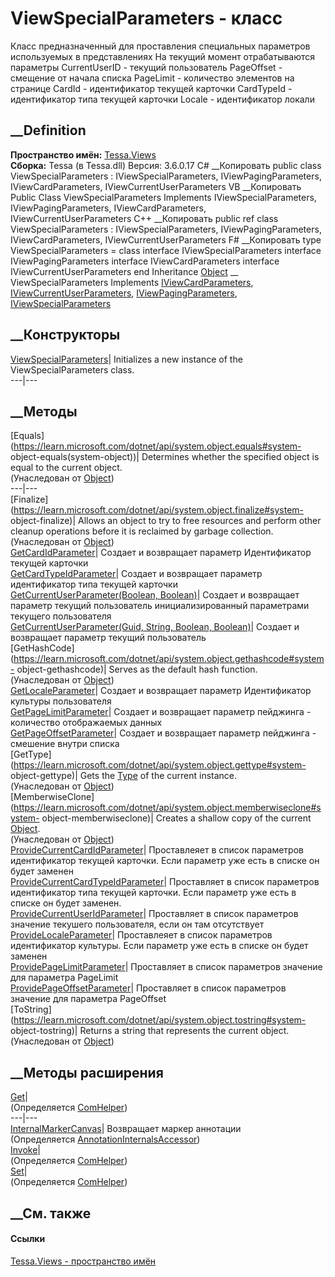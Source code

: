 # ViewSpecialParameters - класс
Класс предназначенный для проставления специальных параметров используемых в
представлениях На текущий момент отрабатываются параметры CurrentUserID -
текущий пользователь PageOffset - смещение от начала списка PageLimit -
количество элементов на странице CardId - идентификатор текущей карточки
CardTypeId - идентификатор типа текущей карточки Locale - идентификатор локали
## __Definition
 **Пространство имён:** [Tessa.Views](N_Tessa_Views.htm)  
 **Сборка:** Tessa (в Tessa.dll) Версия: 3.6.0.17
C# __Копировать
     public class ViewSpecialParameters : IViewSpecialParameters, 
    	IViewPagingParameters, IViewCardParameters, IViewCurrentUserParameters
VB __Копировать
     Public Class ViewSpecialParameters
    	Implements IViewSpecialParameters, IViewPagingParameters, IViewCardParameters, IViewCurrentUserParameters
C++ __Копировать
     public ref class ViewSpecialParameters : IViewSpecialParameters, 
    	IViewPagingParameters, IViewCardParameters, IViewCurrentUserParameters
F# __Копировать
     type ViewSpecialParameters = 
        class
            interface IViewSpecialParameters
            interface IViewPagingParameters
            interface IViewCardParameters
            interface IViewCurrentUserParameters
        end
Inheritance
    [Object](https://learn.microsoft.com/dotnet/api/system.object) __ ViewSpecialParameters
Implements
    [IViewCardParameters](T_Tessa_Views_IViewCardParameters.htm), [IViewCurrentUserParameters](T_Tessa_Views_IViewCurrentUserParameters.htm), [IViewPagingParameters](T_Tessa_Views_IViewPagingParameters.htm), [IViewSpecialParameters](T_Tessa_Views_IViewSpecialParameters.htm)
##  __Конструкторы
[ViewSpecialParameters](M_Tessa_Views_ViewSpecialParameters__ctor.htm)|
Initializes a new instance of the ViewSpecialParameters class.  
---|---  
## __Методы
[Equals](https://learn.microsoft.com/dotnet/api/system.object.equals#system-
object-equals\(system-object\))| Determines whether the specified object is
equal to the current object.  
(Унаследован от
[Object](https://learn.microsoft.com/dotnet/api/system.object))  
---|---  
[Finalize](https://learn.microsoft.com/dotnet/api/system.object.finalize#system-
object-finalize)| Allows an object to try to free resources and perform other
cleanup operations before it is reclaimed by garbage collection.  
(Унаследован от
[Object](https://learn.microsoft.com/dotnet/api/system.object))  
[GetCardIdParameter](M_Tessa_Views_ViewSpecialParameters_GetCardIdParameter.htm)|
Создает и возвращает параметр Идентификатор текущей карточки  
[GetCardTypeIdParameter](M_Tessa_Views_ViewSpecialParameters_GetCardTypeIdParameter.htm)|
Создает и возвращает параметр идентификатор типа текущей карточки  
[GetCurrentUserParameter(Boolean,
Boolean)](M_Tessa_Views_ViewSpecialParameters_GetCurrentUserParameter.htm)|
Создает и возвращает параметр текущий пользователь инициализированный
параметрами текущего пользователя  
[GetCurrentUserParameter(Guid, String, Boolean,
Boolean)](M_Tessa_Views_ViewSpecialParameters_GetCurrentUserParameter_1.htm)|
Создает и возвращает параметр текущий пользователь  
[GetHashCode](https://learn.microsoft.com/dotnet/api/system.object.gethashcode#system-
object-gethashcode)| Serves as the default hash function.  
(Унаследован от
[Object](https://learn.microsoft.com/dotnet/api/system.object))  
[GetLocaleParameter](M_Tessa_Views_ViewSpecialParameters_GetLocaleParameter.htm)|
Создает и возвращает параметр Идентификатор культуры пользователя  
[GetPageLimitParameter](M_Tessa_Views_ViewSpecialParameters_GetPageLimitParameter.htm)|
Создает и возвращает параметр пейджинга - количество отображаемых данных  
[GetPageOffsetParameter](M_Tessa_Views_ViewSpecialParameters_GetPageOffsetParameter.htm)|
Создает и возвращает параметр пейджинга - смешение внутри списка  
[GetType](https://learn.microsoft.com/dotnet/api/system.object.gettype#system-
object-gettype)| Gets the
[Type](https://learn.microsoft.com/dotnet/api/system.type) of the current
instance.  
(Унаследован от
[Object](https://learn.microsoft.com/dotnet/api/system.object))  
[MemberwiseClone](https://learn.microsoft.com/dotnet/api/system.object.memberwiseclone#system-
object-memberwiseclone)| Creates a shallow copy of the current
[Object](https://learn.microsoft.com/dotnet/api/system.object).  
(Унаследован от
[Object](https://learn.microsoft.com/dotnet/api/system.object))  
[ProvideCurrentCardIdParameter](M_Tessa_Views_ViewSpecialParameters_ProvideCurrentCardIdParameter.htm)|
Проставлеяет в список параметров идентификатор текущей карточки. Если параметр
уже есть в списке он будет заменен  
[ProvideCurrentCardTypeIdParameter](M_Tessa_Views_ViewSpecialParameters_ProvideCurrentCardTypeIdParameter.htm)|
Проставляет в список параметров идентификатор типа текущей карточки. Если
параметр уже есть в списке он будет заменен.  
[ProvideCurrentUserIdParameter](M_Tessa_Views_ViewSpecialParameters_ProvideCurrentUserIdParameter.htm)|
Проставляет в список параметров значение текушего пользователя, если он там
отсутствует  
[ProvideLocaleParameter](M_Tessa_Views_ViewSpecialParameters_ProvideLocaleParameter.htm)|
Проставлеяет в список параметров идентификатор культуры. Если параметр уже
есть в списке он будет заменен  
[ProvidePageLimitParameter](M_Tessa_Views_ViewSpecialParameters_ProvidePageLimitParameter.htm)|
Проставляет в список параметров значение для параметра PageLimit  
[ProvidePageOffsetParameter](M_Tessa_Views_ViewSpecialParameters_ProvidePageOffsetParameter.htm)|
Проставляет в список параметров значение для параметра PageOffset  
[ToString](https://learn.microsoft.com/dotnet/api/system.object.tostring#system-
object-tostring)| Returns a string that represents the current object.  
(Унаследован от
[Object](https://learn.microsoft.com/dotnet/api/system.object))  
##  __Методы расширения
[Get](M_Tessa_Extensions_Default_Client_EDS_ComHelper_Get.htm)|  
(Определяется
[ComHelper](T_Tessa_Extensions_Default_Client_EDS_ComHelper.htm))  
---|---  
[InternalMarkerCanvas](M_Tessa_UI_Views_Charting_Annotations_AnnotationInternalsAccessor_InternalMarkerCanvas.htm)|
Возвращает маркер аннотации  
(Определяется
[AnnotationInternalsAccessor](T_Tessa_UI_Views_Charting_Annotations_AnnotationInternalsAccessor.htm))  
[Invoke](M_Tessa_Extensions_Default_Client_EDS_ComHelper_Invoke.htm)|  
(Определяется
[ComHelper](T_Tessa_Extensions_Default_Client_EDS_ComHelper.htm))  
[Set](M_Tessa_Extensions_Default_Client_EDS_ComHelper_Set.htm)|  
(Определяется
[ComHelper](T_Tessa_Extensions_Default_Client_EDS_ComHelper.htm))  
##  __См. также
#### Ссылки
[Tessa.Views - пространство имён](N_Tessa_Views.htm)
